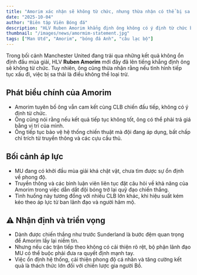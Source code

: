 ```yaml
---
title: "Amorim xác nhận sẽ không từ chức, nhưng thừa nhận có thể bị sa thải nếu kết quả sa sút"
date: "2025-10-04"
author: "Biên tập Viên Bóng đá"
description: "HLV Ruben Amorim khẳng định ông không có ý định từ chức bất chấp áp lực từ kết quả, đồng thời thừa nhận nếu MU tiếp tục thất bại, sa thải là kịch bản có thể xảy ra."
thumbnail: "/images/news/amormim-statement.jpg"
tags: ["Man Utd", "Amorim", "bóng đá Anh", "câu lạc bộ"]
---
```


Trong bối cảnh Manchester United đang trải qua những kết quả không ổn định đầu mùa giải, HLV **Ruben Amorim** mới đây đã lên tiếng khẳng định ông sẽ không từ chức. Tuy nhiên, ông cũng thừa nhận rằng nếu tình hình tiếp tục xấu đi, việc bị sa thải là điều không thể loại trừ.

## Phát biểu chính của Amorim

- Amorim tuyên bố ông vẫn cam kết cùng CLB chiến đấu tiếp, không có ý định từ chức.  
- Ông cũng nói rằng nếu kết quả tiếp tục không tốt, ông có thể phải trả giá bằng vị trí của mình.  
- Ông tiếp tục bảo vệ hệ thống chiến thuật mà đội đang áp dụng, bất chấp chỉ trích từ truyền thông và các cựu cầu thủ.  

## Bối cảnh áp lực

- MU đang có khởi đầu mùa giải khá chật vật, chưa tìm được sự ổn định về phong độ.  
- Truyền thông và các bình luận viên liên tục đặt câu hỏi về khả năng của Amorim trong việc dẫn dắt đội bóng trở lại quỹ đạo chiến thắng.  
- Tình huống này tương đồng với nhiều CLB lớn khác, khi hiệu suất kém kéo theo áp lực từ ban lãnh đạo và người hâm mộ.

## ⚠️ Nhận định và triển vọng

- Dành được chiến thắng như trước Sunderland là bước đệm quan trọng để Amorim lấy lại niềm tin.  
- Nhưng nếu các trận tiếp theo không có cải thiện rõ rệt, bộ phận lãnh đạo MU có thể buộc phải đưa ra quyết định mạnh tay.  
- Việc ổn định hệ thống, cải thiện phong độ cá nhân và tăng cường kết quả là thách thức lớn đối với chiến lược gia người Bồ.
